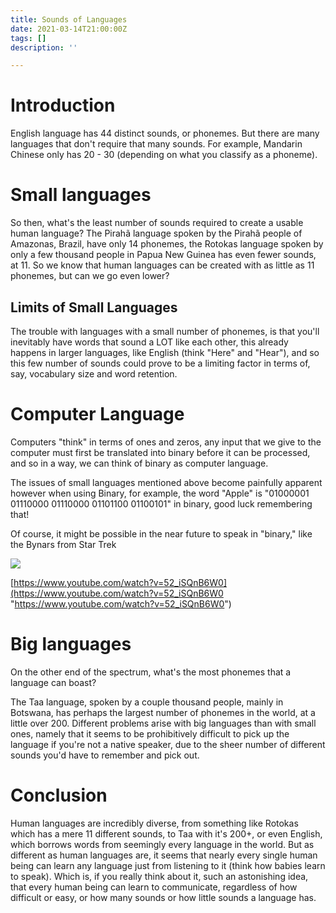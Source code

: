 ```yaml
---
title: Sounds of Languages
date: 2021-03-14T21:00:00Z
tags: []
description: ''

---
```


# Introduction

English language has 44 distinct sounds, or phonemes. But there are many languages that don't require that many sounds. For example, Mandarin Chinese only has 20 - 30 (depending on what you classify as a phoneme).

# Small languages

So then, what's the least number of sounds required to create a usable human language? The Pirahã language spoken by the Pirahã people of Amazonas, Brazil, have only 14 phonemes, the Rotokas language spoken by only a few thousand people in Papua New Guinea has even fewer sounds, at 11. So we know that human languages can be created with as little as 11 phonemes, but can we go even lower?

## Limits of Small Languages

The trouble with languages with a small number of phonemes, is that you'll inevitably have words that sound a LOT like each other, this already happens in larger languages, like English (think "Here" and "Hear"), and so this few number of sounds could prove to be a limiting factor in terms of, say, vocabulary size and word retention.

# Computer Language

Computers "think" in terms of ones and zeros, any input that we give to the computer must first be translated into binary before it can be processed, and so in a way, we can think of binary as computer language.

The issues of small languages mentioned above become painfully apparent however when using Binary, for example, the word "Apple" is "01000001 01110000 01110000 01101100 01100101" in binary, good luck remembering that!

Of course, it might be possible in the near future to speak in "binary," like the Bynars from Star Trek

![](https://static.wikia.nocookie.net/memoryalpha/images/c/c8/Bynars.jpg/revision/latest/scale-to-width-down/1000?cb=20120805112752&path-prefix=en)

[https://www.youtube.com/watch?v=52_iSQnB6W0](https://www.youtube.com/watch?v=52_iSQnB6W0 "https://www.youtube.com/watch?v=52_iSQnB6W0")

# Big languages

On the other end of the spectrum, what's the most phonemes that a language can boast?

The Taa language, spoken by a couple thousand people, mainly in Botswana, has perhaps the largest number of phonemes in the world, at a little over 200. Different problems arise with big languages than with small ones, namely that it seems to be prohibitively difficult to pick up the language if you're not a native speaker, due to the sheer number of different sounds you'd have to remember and pick out.

# Conclusion

Human languages are incredibly diverse, from something like Rotokas which has a mere 11 different sounds, to Taa with it's 200+, or even English, which borrows words from seemingly every language in the world. But as different as human languages are, it seems that nearly every single human being can learn any language just from listening to it (think how babies learn to speak). Which is, if you really think about it, such an astonishing idea, that every human being can learn to communicate, regardless of how difficult or easy, or how many sounds or how little sounds a language has.